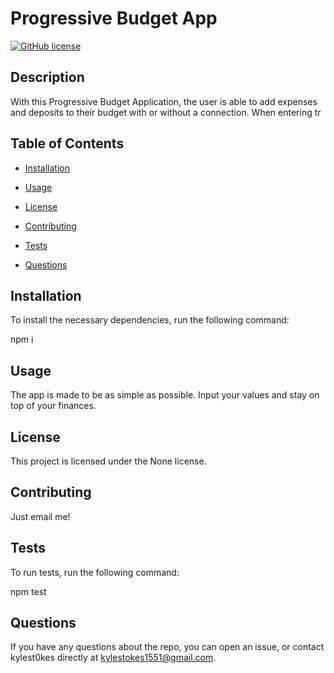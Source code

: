
# Progressive Budget App
[![GitHub license](https://img.shields.io/badge/license-None-important.svg)](https://github.com/kylest0kes/progressive-budget)

## Description

With this Progressive Budget Application, the user is able to add expenses and deposits to their budget with or without a connection. When entering tr

## Table of Contents

* [Installation](#installation)

* [Usage](#usage)

* [License](#license)

* [Contributing](#contributing)

* [Tests](#tests)

* [Questions](#questions)

## Installation

To install the necessary dependencies, run the following command:

npm i

## Usage

The app is made to be as simple as possible. Input your values and stay on top of your finances.

## License

This project is licensed under the None license.

## Contributing

Just email me!

## Tests

To run tests, run the following command:

npm test

## Questions

If you have any questions about the repo, you can open an issue, or contact kylest0kes directly at kylestokes1551@gmail.com.
